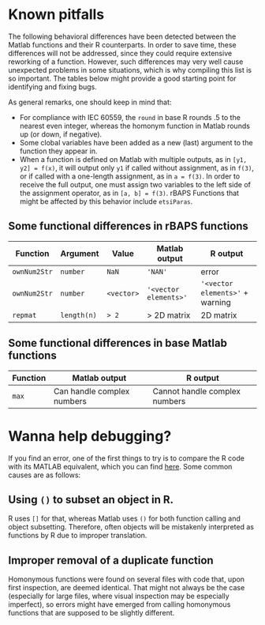 # Known pitfalls

The following behavioral differences have been detected between the Matlab functions and their R counterparts. In order to save time, these differences will not be addressed, since they could require extensive reworking of a function. However, such differences may very well cause unexpected problems in some situations, which is why compiling this list is so important. The tables below might provide a good starting point for identifying and fixing bugs.

As general remarks, one should keep in mind that:

- For compliance with IEC 60559, the `round` in base R rounds .5 to the nearest even integer, whereas the homonym function in Matlab rounds up (or down, if negative).
- Some clobal variables have been added as a new (last) argument to the function they appear in.
- When a function is defined on Matlab with multiple outputs, as in `[y1, y2] = f(x)`, it will output only `y1` if called without assignment, as in `f(3)`, or if called with a one-length assignment, as in `a = f(3)`. In order to receive the full output, one must assign two variables to the left side of the assignment operator, as in `[a, b] = f(3)`. rBAPS Functions that might be affected by this behavior include `etsiParas`.

## Some functional differences in rBAPS functions

| Function          | Argument           | Value          | Matlab output         | R output                        |
| ----------------- | ------------------ | -------------- | --------------------- | ------------------------------- |
| `ownNum2Str`      | `number`           | `NaN`          | `'NAN'`               | error                           |
| `ownNum2Str`      | `number`           | `<vector>`     | `'<vector elements>'` | `'<vector elements>'` + warning |
| `repmat`          | `length(n)`        | `> 2`          | > 2D matrix           | 2D matrix                       |

## Some functional differences in base Matlab functions

Function | Matlab output | R output
-------- | ------------- | --------
`max` | Can handle complex numbers | Cannot handle complex numbers

# Wanna help debugging?

If you find an error, one of the first things to try is to compare the R code with its MATLAB equivalent, which you can find [here](matlab). Some common causes are as follows:

## Using `()` to subset an object in R.

R uses `[]` for that, whereas Matlab uses `()` for both function calling and object subsetting. Therefore, often objects will be mistakenly interpreted as functions by R due to improper translation.

## Improper removal of a duplicate function

Homonymous functions were found on several files with code that, upon first inspection, are deemed identical. That might not always be the case (especially for large files, where visual inspection may be especially imperfect), so errors might have emerged from calling homonymous functions that are supposed to be slightly different.
